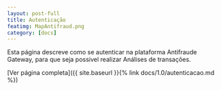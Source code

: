 ```yaml
---
layout: post-full
title: Autenticação
featimg: MapAntifraud.png
category: [docs]
---
```


Esta página descreve como se autenticar na plataforma Antifraude Gateway, para que seja possivel realizar Análises de transações.

[Ver página completa]({{ site.baseurl }}{% link docs/1.0/autenticacao.md %})  